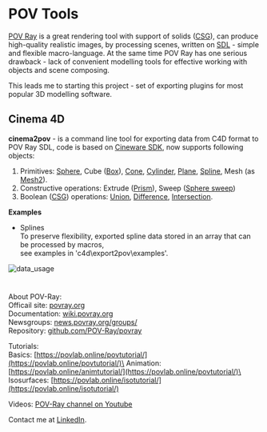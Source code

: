 # POV Tools

[POV Ray](http://www.povray.org) is a great rendering tool with support of solids ([CSG](https://wiki.povray.org/content/Reference:Constructive_Solid_Geometry)), can produce high-quality realistic images, by processing scenes, written on [SDL](https://wiki.povray.org/content/Documentation:Tutorial_Section_3.9) - simple and flexible macro-language. At the same time POV Ray has one serious drawback - lack of convenient modelling tools for effective working with objects and scene composing.

This leads me to starting this project - set of exporting plugins for most popular 3D modelling software.

## Cinema 4D

**cinema2pov** - is a command line tool for exporting data from C4D format to POV Ray SDL, code is based on [Cineware SDK](https://developers.maxon.net/docs/CinewareSDK/html/index.html), now supports following objects:

1. Primitives: [Sphere](https://wiki.povray.org/content/Reference:Sphere), Cube ([Box](https://wiki.povray.org/content/Reference:Box)), [Cone](https://wiki.povray.org/content/Reference:Cone), [Cylinder](https://wiki.povray.org/content/Reference:Cylinder), [Plane](https://wiki.povray.org/content/Reference:Plane), [Spline](https://wiki.povray.org/content/Reference:Spline), Mesh (as [Mesh2](https://wiki.povray.org/content/Reference:Mesh2)).
2. Constructive operations: Extrude ([Prism](https://wiki.povray.org/content/Reference:Prism)), Sweep ([Sphere sweep](https://wiki.povray.org/content/Reference:Sphere_Sweep)) 
3. Boolean ([CSG](https://wiki.povray.org/content/Reference:Constructive_Solid_Geometry)) operations: [Union](https://wiki.povray.org/content/Reference:Union), [Difference](https://wiki.povray.org/content/Reference:Difference), [Intersection](https://wiki.povray.org/content/Reference:Intersection).

**Examples**
- Splines\
To preserve flexibility, exported spline data stored in an array that can be processed by macros,\
see examples in 'c4d\export2pov\examples'.

![data_usage](https://user-images.githubusercontent.com/6688301/222774955-c665690e-13a9-4862-aec0-bf9a59f1994e.png)
#
About POV-Ray:\
Officail site: [povray.org](http://www.povray.org)\
Documentation: [wiki.povray.org](https://wiki.povray.org/content/Documentation:Contents)\
Newsgroups: [news.povray.org/groups/](https://news.povray.org/groups/)\
Repository: [github.com/POV-Ray/povray](https://github.com/POV-Ray/povray)

Tutorials:\
Basics: [https://povlab.online/povtutorial/](https://povlab.online/povtutorial/)\
Animation: [https://povlab.online/animtutorial/](https://povlab.online/povtutorial/)\
Isosurfaces: [https://povlab.online/isotutorial/](https://povlab.online/isotutorial/)

Videos: [POV-Ray channel on Youtube](https://www.youtube.com/playlist?list=PL_L-Rlt-OWoJm6HN9t-hxXRk-b6SONXbJ)

Contact me at [LinkedIn](https://www.linkedin.com/in/sergey-yanenko-57b21a96/).
